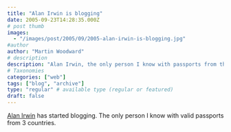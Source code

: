 ```yaml
---
title: "Alan Irwin is blogging"
date: 2005-09-23T14:28:35.000Z
# post thumb
images:
  - "/images/post/2005/09/2005-alan-irwin-is-blogging.jpg"
#author
author: "Martin Woodward"
# description
description: "Alan Irwin, the only person I know with passports from three countries, has started his own blog."
# Taxonomies
categories: ["web"]
tags: ["blog", "archive"]
type: "regular" # available type (regular or featured)
draft: false
---
```

[Alan Irwin](http://www.palmerlake.com) has started blogging.  The only person I know with valid passports from 3 countries.